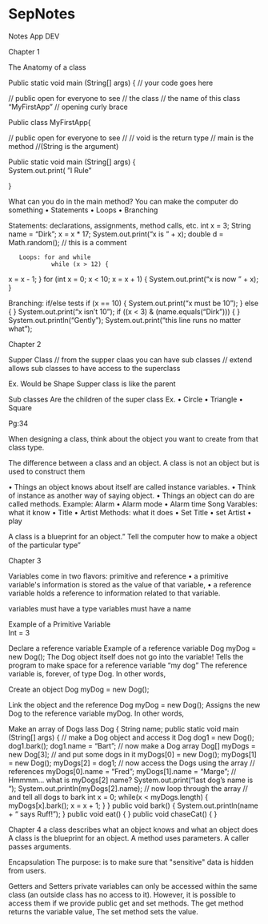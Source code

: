 # SepNotes

Notes App DEV

Chapter 1




The Anatomy of a class 

Public static void main (String[]  args) {
// your code goes here 

// public open for everyone to see
// the class
// the name of this class “MyFirstApp”
// opening curly brace 

Public class MyFirstApp{


// public open for everyone to see
//
// void is the return type
// main is the method
//(String is the argument)

Public static void main (String[]  args) {	
System.out.print( ”I Rule”

}	

What can you do in the main method?
You can make the computer do something
•	Statements
•	Loops
•	Branching

                    
                      
                             



Statements: declarations, assignments, method calls, etc. 
          int x = 3;
          String name = “Dirk”;
          x = x * 17;
          System.out.print(“x is ” + x);
          double d = Math.random();
          // this is a comment


       Loops: for and while 
                while (x > 12) {
x = x - 1; } 
                for (int x = 0; x < 10; x = x + 1) {
                   System.out.print(“x is now ” + x);
                }
                 
Branching: if/else tests if (x == 10) { 
          System.out.print(“x must be 10”);
       } else {
       }  System.out.print(“x isn’t 10”);
       if ((x < 3) & (name.equals(“Dirk”))) {
       }  System.out.println(“Gently”);
       System.out.print(“this line runs no matter what”);







Chapter 2


Supper Class 
// from the supper claas you can have sub classes
// extend allows sub classes to have access to the superclass

Ex. Would be Shape
Supper class is like the parent 


Sub classes
Are the children of the super class
Ex. 
•	Circle 
•	Triangle
•	Square



Pg:34

When designing a class, think about the object you want to create from that class type.

The difference between a class and an object.
A class is not an object but is used to construct them

•	Things an object knows about itself are called instance variables. 
•	Think of instance as another way of saying object. 
•	Things an object can do are called methods. 
Example: Alarm
•	Alarm mode 
•	Alarm time
Song
Varables: what it know 
•	Title
•	 Artist
Methods: what it does
•	Set Title
•	set Artist
•	play




A class is a blueprint for an object.” Tell the computer how to make a object of the particular type”











Chapter 3

Variables come in two flavors: primitive and reference
•	a primitive variable's information is stored as the value of that variable,
•	a reference variable holds a reference to information related to that variable.

variables must have a type 
variables must have a name 

Example of a Primitive Variable 	
Int = 3



Declare a reference variable 
Example of a reference variable
Dog myDog = new Dog(); 
The Dog object itself does not go into
the variable! 
Tells the program to make  space for a
reference variable “my dog”
 The reference variable
is, forever, of type Dog. In other words,



Create an object 
Dog myDog = new Dog(); 

Link the object and the reference 
Dog myDog = new Dog(); 
Assigns the new Dog to the reference variable myDog. In other words, 

Make an array of Dogs 
lass Dog {
String name;
public static void main (String[] args) { 
// make a Dog object and access it 
Dog dog1 = new Dog(); dog1.bark(); dog1.name = “Bart”; 
// now make a Dog array 
Dog[] myDogs = new Dog[3]; 
// and put some dogs in it 
myDogs[0] = new Dog(); myDogs[1] = new Dog(); myDogs[2] = dog1; 
// now access the Dogs using the array // references
myDogs[0].name = “Fred”; myDogs[1].name = “Marge”; 
// Hmmmm... what is myDogs[2] name? 
System.out.print(“last dog’s name is “); System.out.println(myDogs[2].name); 
// now loop through the array // and tell all dogs to bark int x = 0;
while(x < myDogs.length) { 
myDogs[x].bark(); 
x = x + 1; } 
} 
public void bark() { System.out.println(name + “ says Ruff!”); 
} 
public void eat() { } 
public void chaseCat() { } 












Chapter 4
a class describes what an object knows and what an object does 
A class is the blueprint for an object. 
A method uses parameters. 
A caller passes arguments. 


Encapsulation
The purpose: is to make sure that "sensitive" data is hidden from users.

Getters and Setters
private variables can only be accessed within the same class (an outside class has no access to it). However, it is possible to access them if we provide public get and set methods.
The get method returns the variable value, 
The set method sets the value.







